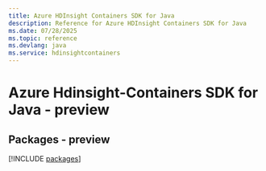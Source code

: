 ```yaml
---
title: Azure HDInsight Containers SDK for Java
description: Reference for Azure HDInsight Containers SDK for Java
ms.date: 07/28/2025
ms.topic: reference
ms.devlang: java
ms.service: hdinsightcontainers
---
```

# Azure Hdinsight-Containers SDK for Java - preview
## Packages - preview
[!INCLUDE [packages](hdinsight-containers-index.md)]